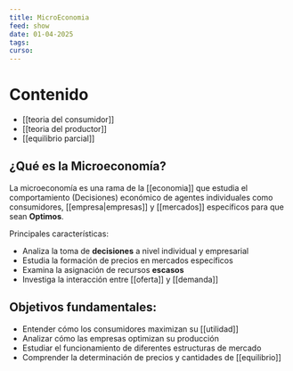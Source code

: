 ```yaml
---
title: MicroEconomia
feed: show
date: 01-04-2025
tags: 
curso:
---
```

# Contenido 

- [[teoria del consumidor]]
- [[teoria del productor]]
- [[equilibrio parcial]]

## ¿Qué es la Microeconomía?

La microeconomía es una rama de la [[economia]] que estudia el comportamiento (Decisiones) económico de agentes individuales como consumidores, [[empresa|empresas]] y [[mercados]] específicos para que sean **Optimos**.

Principales características:

- Analiza la toma de **decisiones** a nivel individual y empresarial
- Estudia la formación de precios en mercados específicos
- Examina la asignación de recursos **escasos**
- Investiga la interacción entre [[oferta]] y [[demanda]]

## Objetivos fundamentales:

- Entender cómo los consumidores maximizan su [[utilidad]]
- Analizar cómo las empresas optimizan su producción
- Estudiar el funcionamiento de diferentes estructuras de mercado
- Comprender la determinación de precios y cantidades de [[equilibrio]]


